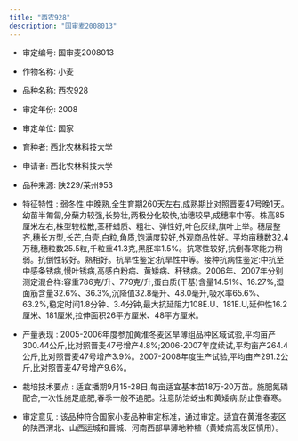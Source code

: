 ```yaml
---
title: "西农928"
description: "国审麦2008013"
---
```

* 审定编号:  国审麦2008013

*  作物名称:  小麦

*  品种名称:  西农928

*  审定年份:  2008

*  审定单位:  国家

* 育种者:  西北农林科技大学

*  申请者:  西北农林科技大学

*  品种来源:  陕229/莱州953

*  特征特性 : 
弱冬性,中晚熟,全生育期260天左右,成熟期比对照晋麦47号晚1天。幼苗半匍匐,分蘖力较强,长势壮,两极分化较快,抽穗较早,成穗率中等。株高85厘米左右,株型较松散,茎秆蜡质、粗壮、弹性好,叶色灰绿,旗叶上举。穗层整齐,穗长方型,长芒,白壳,白粒,角质,饱满度较好,外观商品性好。平均亩穗数32.4万穗,穗粒数25.5粒,千粒重41.3克,黑胚率1.5%。抗寒性较好,抗倒春寒能力稍弱。抗倒性较好。熟相好。抗旱性鉴定:抗旱性中等。接种抗病性鉴定:中抗至中感条锈病,慢叶锈病,高感白粉病、黄矮病、秆锈病。2006年、2007年分别测定混合样:容重786克/升、779克/升,蛋白质(干基)含量14.51%、16.27%,湿面筋含量32.6%、36.3%,沉降值32.8毫升、48.0毫升,吸水率65.6%、63.2%,稳定时间1.8分钟、3.4分钟,最大抗延阻力108E.U、181E.U,延伸性16.2厘米、181厘米,拉伸面积26平方厘米、48平方厘米。
 
*  产量表现 : 
2005-2006年度参加黄淮冬麦区旱薄组品种区域试验,平均亩产300.44公斤,比对照晋麦47号增产4.8%;2006-2007年度续试,平均亩产264.4公斤,比对照晋麦47号增产3.9%。2007-2008年度生产试验,平均亩产291.2公斤,比对照晋麦47号增产9.6%。

*  栽培技术要点 : 
适宜播期9月15-28日,每亩适宜基本苗18万-20万苗。施肥氮磷配合,一次性施足底肥,春季一般不追肥。注意防治蚜虫和黄矮病,防止倒春寒。

*  审定意见 : 
该品种符合国家小麦品种审定标准，通过审定。适宜在黄淮冬麦区的陕西渭北、山西运城和晋城、河南西部旱薄地种植（黄矮病高发区慎用）。
